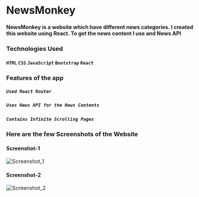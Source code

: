 # NewsMonkey
#### NewsMonkey is a website which have different news categories. I created this website using React. To get the news content I use and News API

### Technologies Used
#### `HTML` `CSS` `JavaScript` `Bootstrap` `React`

### Features of the app

##### `Used React Router`
##### `Uses News API for the News Contents`
##### `Contains Infinite Scrolling Pages`

### Here are the few Screenshots of the Website
#### Screenshot-1
![Screenshot_1](https://user-images.githubusercontent.com/90920811/216277866-df0b20c5-b544-43aa-8c91-852b06b38445.png)

#### Screenshot-2
![Screenshot_2](https://user-images.githubusercontent.com/90920811/216277887-89d90916-cfcc-44df-992a-3edc4b800202.png)
